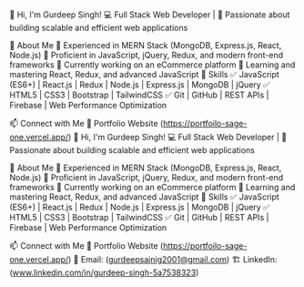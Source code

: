 👋 Hi, I'm Gurdeep Singh!
💻 Full Stack Web Developer | 🚀 Passionate about building scalable and efficient web applications

🚀 About Me
🔹 Experienced in MERN Stack (MongoDB, Express.js, React, Node.js)
🔹 Proficient in JavaScript, jQuery, Redux, and modern front-end frameworks
🔹 Currently working on an eCommerce platform
🔹 Learning and mastering React, Redux, and advanced JavaScript
📌 Skills
✅ JavaScript (ES6+) | React.js | Redux | Node.js | Express.js | MongoDB | jQuery
✅ HTML5 | CSS3 | Bootstrap | TailwindCSS
✅ Git | GitHub | REST APIs | Firebase | Web Performance Optimization

📫 Connect with Me
🔗 Portfolio Website (https://portfoilo-sage-one.vercel.app/) 
👋 Hi, I'm Gurdeep Singh!
💻 Full Stack Web Developer | 🚀 Passionate about building scalable and efficient web applications

🚀 About Me
🔹 Experienced in MERN Stack (MongoDB, Express.js, React, Node.js)
🔹 Proficient in JavaScript, jQuery, Redux, and modern front-end frameworks
🔹 Currently working on an eCommerce platform
🔹 Learning and mastering React, Redux, and advanced JavaScript
📌 Skills
✅ JavaScript (ES6+) | React.js | Redux | Node.js | Express.js | MongoDB | jQuery
✅ HTML5 | CSS3 | Bootstrap | TailwindCSS
✅ Git | GitHub | REST APIs | Firebase | Web Performance Optimization

📫 Connect with Me
🔗 Portfolio Website (https://portfoilo-sage-one.vercel.app/)
📧 Email: (gurdeepsainig2001@gmail.com)
🏗️ LinkedIn: (www.linkedin.com/in/gurdeep-singh-5a7538323)
